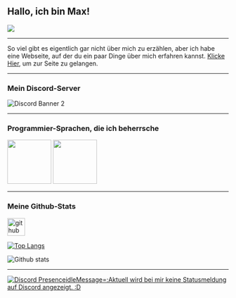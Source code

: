 ## Hallo, ich bin Max!
![](https://cdn.discordapp.com/attachments/1026949697933430887/1043863509399765042/max.gif)

---------

So viel gibt es eigentlich gar nicht über mich zu erzählen, aber ich habe eine Webseite, auf der du ein paar Dinge über mich erfahren kannst. [Klicke Hier](https://max1385.carrd.co), um zur Seite zu gelangen.

---------

### Mein Discord-Server

 ![Discord Banner 2](https://discordapp.com/api/guilds/831073014887088148/widget.png?style=banner2)

---------

### Programmier-Sprachen, die ich beherrsche
<img src="https://cdn.discordapp.com/attachments/894955032313733192/1043892027840012399/javascript_logo_1.png" width="100" />
<img src="https://cdn.discordapp.com/attachments/894955032313733192/1043891078400573460/Python-logo-notext.svg_1_1.png" width="100" />

---------

### Meine Github-Stats

[<img src='https://cdn.jsdelivr.net/npm/simple-icons@3.0.1/icons/github.svg' alt='github' height='40'>](https://github.com/Max1385)  

[![Top Langs](https://github-readme-stats.vercel.app/api/top-langs/?username=Max1385)](https://github.com/anuraghazra/github-readme-stats)

![Github stats](https://github-readme-stats.vercel.app/api?username=Max1385&show_icons=true)  

---------



[![Discord Presence](https://lanyard.cnrad.dev/api/770636457043034112)idleMessage=:Aktuell wird bei mir keine Statusmeldung auf Discord angezeigt. :D](https://discord.com/users/770636457043034112)
